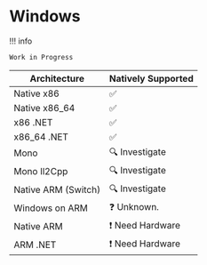 ﻿# Windows

!!! info

    Work in Progress


| Architecture        | Natively Supported |
|---------------------|--------------------|
| Native x86          | ✅                  |
| Native x86_64       | ✅                  |
| x86 .NET            | ✅                  |
| x86_64 .NET         | ✅                  |
| Mono                | 🔍 Investigate     |
| Mono Il2Cpp         | 🔍 Investigate     |
| Native ARM (Switch) | 🔍 Investigate     |
| Windows on ARM      | ❓ Unknown.         |
| Native ARM          | ❗ Need Hardware    |
| ARM .NET            | ❗ Need Hardware    |